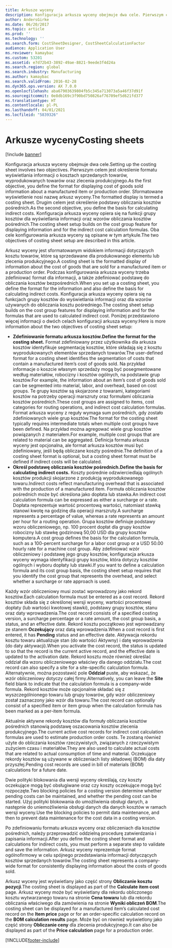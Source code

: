 ```yaml
---
title: Arkusze wyceny
description: Konfiguracja arkusza wyceny obejmuje dwa cele. Pierwszym celem jest określenie formatu wyświetlania informacji o kosztach sprzedanych towarów, wyprodukowanych towarów oraz zlecenia produkcyjnego. Sformatowane wyświetlenie nosi nazwę arkusz wyceny. Drugim celem jest określenie podstawy obliczania kosztów pośrednich. Konfiguracja arkusza wyceny opiera się na funkcji grupy kosztów dla wyświetlania informacji oraz wzorów obliczania kosztów pośrednich. Oba cele konfigurowania arkusza wyceny są opisane w tym artykule.
author: AndersGirke
ms.date: 06/20/2017
ms.topic: article
ms.prod: ''
ms.technology: ''
ms.search.form: CostSheetDesigner, CostSheetCalculationFactor
audience: Application User
ms.reviewer: kamaybac
ms.custom: 53201
ms.assetid: e7d72b43-3892-49ae-8821-9eede3f4d24a
ms.search.region: global
ms.search.industry: Manufacturing
ms.author: kamaybac
ms.search.validFrom: 2016-02-28
ms.dyn365.ops.version: AX 7.0.0
ms.openlocfilehash: aba67903639804fb5c345a713073a5a46f37d91f
ms.sourcegitcommit: 0e8db169c3f90bd750826af76709ef5d621fd377
ms.translationtype: HT
ms.contentlocale: pl-PL
ms.lasthandoff: 04/01/2021
ms.locfileid: "5839326"
---
```

# <a name="costing-sheets"></a><span data-ttu-id="d6124-108">Arkusze wyceny</span><span class="sxs-lookup"><span data-stu-id="d6124-108">Costing sheets</span></span>

[!include [banner](../includes/banner.md)]

<span data-ttu-id="d6124-109">Konfiguracja arkusza wyceny obejmuje dwa cele.</span><span class="sxs-lookup"><span data-stu-id="d6124-109">Setting up the costing sheet involves two objectives.</span></span> <span data-ttu-id="d6124-110">Pierwszym celem jest określenie formatu wyświetlania informacji o kosztach sprzedanych towarów, wyprodukowanych towarów oraz zlecenia produkcyjnego.</span><span class="sxs-lookup"><span data-stu-id="d6124-110">As the first objective, you define the format for displaying cost of goods sold information about a manufactured item or production order.</span></span> <span data-ttu-id="d6124-111">Sformatowane wyświetlenie nosi nazwę arkusz wyceny.</span><span class="sxs-lookup"><span data-stu-id="d6124-111">The formatted display is termed a costing sheet.</span></span> <span data-ttu-id="d6124-112">Drugim celem jest określenie podstawy obliczania kosztów pośrednich.</span><span class="sxs-lookup"><span data-stu-id="d6124-112">As the second objective, you define the basis for calculating indirect costs.</span></span> <span data-ttu-id="d6124-113">Konfiguracja arkusza wyceny opiera się na funkcji grupy kosztów dla wyświetlania informacji oraz wzorów obliczania kosztów pośrednich.</span><span class="sxs-lookup"><span data-stu-id="d6124-113">The costing sheet setup builds on the cost group feature for displaying information and for the indirect cost calculation formulas.</span></span> <span data-ttu-id="d6124-114">Oba cele konfigurowania arkusza wyceny są opisane w tym artykule.</span><span class="sxs-lookup"><span data-stu-id="d6124-114">The two objectives of costing sheet setup are described in this article.</span></span> 

<span data-ttu-id="d6124-115">Arkusz wyceny jest sformatowanym widokiem informacji dotyczących kosztu towarów, które są sprzedawane dla produkowanego elementu lub zlecenia produkcyjnego.</span><span class="sxs-lookup"><span data-stu-id="d6124-115">A costing sheet is the formatted display of information about the cost of goods that are sold for a manufactured item or a production order.</span></span> <span data-ttu-id="d6124-116">Podczas konfigurowania arkusza wyceny trzeba zdefiniować format dla informacji, a także zdefiniować podstawę do obliczania kosztów bezpośrednich.</span><span class="sxs-lookup"><span data-stu-id="d6124-116">When you set up a costing sheet, you define the format for the information and also define the basis for calculating indirect costs.</span></span> <span data-ttu-id="d6124-117">Konfiguracja arkusza wyceny opiera się na funkcjach grupy kosztów do wyświetlania informacji oraz dla wzorów używanych do obliczania kosztu pośredniego.</span><span class="sxs-lookup"><span data-stu-id="d6124-117">The costing sheet setup builds on the cost group features for displaying information and for the formulas that are used to calculated indirect cost.</span></span> <span data-ttu-id="d6124-118">Poniżej przedstawiono więcej informacji o dwóch celach konfiguracji arkusza wyceny:</span><span class="sxs-lookup"><span data-stu-id="d6124-118">Here is more information about the two objectives of costing sheet setup:</span></span>
-   <span data-ttu-id="d6124-119">**Zdefiniowanie formatu arkusza kosztów.**</span><span class="sxs-lookup"><span data-stu-id="d6124-119">**Define the format for the costing sheet.**</span></span> <span data-ttu-id="d6124-120">Format zdefiniowany przez użytkownika dla arkusza kosztów identyfikuje segmentację kosztów, które składają się z kosztu wyprodukowanych elementów sprzedanych towarów.</span><span class="sxs-lookup"><span data-stu-id="d6124-120">The user-defined format for a costing sheet identifies the segmentation of costs that contain a manufactured item’s cost of goods sold.</span></span> <span data-ttu-id="d6124-121">Na przykład informacje o koszcie własnym sprzedaży mogą być posegmentowane według materiałów, robocizny i kosztów ogólnych, na podstawie grup kosztów.</span><span class="sxs-lookup"><span data-stu-id="d6124-121">For example, the information about an item’s cost of goods sold can be segmented into material, labor, and overhead, based on cost groups.</span></span> <span data-ttu-id="d6124-122">Te grupy kosztów są skojarzone z towarami, kategoriami kosztów na potrzeby operacji marszruty oraz formułami obliczania kosztów pośrednich.</span><span class="sxs-lookup"><span data-stu-id="d6124-122">These cost groups are assigned to items, cost categories for routing operations, and indirect cost calculation formulas.</span></span> <span data-ttu-id="d6124-123">Format arkusza wyceny z reguły wymaga sum pośrednich, gdy zostało zdefiniowanych wiele grup kosztów.</span><span class="sxs-lookup"><span data-stu-id="d6124-123">The format for the costing sheet typically requires intermediate totals when multiple cost groups have been defined.</span></span> <span data-ttu-id="d6124-124">Na przykład można agregować wiele grup kosztów powiązanych z materiałem.</span><span class="sxs-lookup"><span data-stu-id="d6124-124">For example, multiple cost groups that are related to material can be aggregated.</span></span> <span data-ttu-id="d6124-125">Definicja formatu arkusza wyceny jest opcjonalna, ale format arkusza kosztów musi być zdefiniowany, jeśli będą obliczane koszty pośrednie.</span><span class="sxs-lookup"><span data-stu-id="d6124-125">The definition of a costing sheet format is optional, but a costing sheet format must be defined if indirect costs will be calculated.</span></span>
-   <span data-ttu-id="d6124-126">**Określ podstawę obliczania kosztów pośrednich.**</span><span class="sxs-lookup"><span data-stu-id="d6124-126">**Define the basis for calculating indirect costs.**</span></span> <span data-ttu-id="d6124-127">Koszty pośrednie odzwierciedlają ogólnych kosztów produkcji skojarzone z produkcją wyprodukowanego towaru.</span><span class="sxs-lookup"><span data-stu-id="d6124-127">Indirect costs reflect manufacturing overhead that is associated with the production of a manufactured item.</span></span> <span data-ttu-id="d6124-128">Formuła obliczania kosztów pośrednich może być określona jako dopłata lub stawka.</span><span class="sxs-lookup"><span data-stu-id="d6124-128">An indirect cost calculation formula can be expressed as either a surcharge or a rate.</span></span> <span data-ttu-id="d6124-129">Dopłata reprezentuje wartość procentową wartości, natomiast stawką stanowi kwotę na godzinę dla operacji marszruty.</span><span class="sxs-lookup"><span data-stu-id="d6124-129">A surcharge represents a percentage of value, whereas a rate represents an amount per hour for a routing operation.</span></span> <span data-ttu-id="d6124-130">Grupa kosztów definiuje podstawy wzoru obliczeniowego, np. 100 procent dopłat dla grupy kosztów robocizny lub stawkę godzinową 50,00 USD dla grupy kosztów komputera.</span><span class="sxs-lookup"><span data-stu-id="d6124-130">A cost group defines the basis for the calculation formula, such as a 100-percent surcharge for a labor cost group or a USD 50.00 hourly rate for a machine cost group.</span></span> <span data-ttu-id="d6124-131">Aby zdefiniować wzór obliczeniowy i podstawę jego grupy kosztów, konfiguracja arkusza wyceny wymaga identyfikacji grupy kosztów, która dotyczy kosztów ogólnych i wyboru dopłaty lub stawki.</span><span class="sxs-lookup"><span data-stu-id="d6124-131">If you want to define a calculation formula and its cost group basis, the costing sheet setup requires that you identify the cost group that represents the overhead, and select whether a surcharge or rate approach is used.</span></span>

<span data-ttu-id="d6124-132">Każdy wzór obliczeniowy musi zostać wprowadzony jako rekord kosztów.</span><span class="sxs-lookup"><span data-stu-id="d6124-132">Each calculation formula must be entered as a cost record.</span></span> <span data-ttu-id="d6124-133">Rekord kosztów składa się z określonej wersji wyceny, wartości procentowej dopłaty (lub wartości kwotowej stawki), podstawy grupy kosztów, stanu oraz daty wprowadzenia.</span><span class="sxs-lookup"><span data-stu-id="d6124-133">The cost record consists of a specified costing version, a surcharge percentage or a rate amount, the cost group basis, a status, and an effective date.</span></span> <span data-ttu-id="d6124-134">Rekord kosztu początkowo jest wprowadzany ze stanem **Oczekujący** oraz datą wprowadzenia.</span><span class="sxs-lookup"><span data-stu-id="d6124-134">When a cost record is first entered, it has **Pending** status and an effective date.</span></span> <span data-ttu-id="d6124-135">Aktywacja rekordu kosztu towaru aktualizuje stan (do wartości Aktywny) i datę wprowadzenia (do daty aktywacji).</span><span class="sxs-lookup"><span data-stu-id="d6124-135">When you activate the cost record, the status is updated to so that the record is the current active record, and the effective date is updated to the activation date.</span></span> <span data-ttu-id="d6124-136">Rekord kosztu może również określać oddział dla wzoru obliczeniowego właściwy dla danego oddziału.</span><span class="sxs-lookup"><span data-stu-id="d6124-136">The cost record can also specify a site for a site-specific calculation formula.</span></span> <span data-ttu-id="d6124-137">Alternatywnie, można pozostawić pole **Oddział** puste, aby wskazać, że wzór obliczeniowy dotyczy całej firmy.</span><span class="sxs-lookup"><span data-stu-id="d6124-137">Alternatively, you can leave the **Site** field blank to indicate that the calculation formula is a company-wide formula.</span></span> <span data-ttu-id="d6124-138">Rekord kosztów może opcjonalnie składać się z wyszczególnionego towaru lub grupy towarów, gdy wzór obliczeniowy został zaznaczony jako wzór dla towaru.</span><span class="sxs-lookup"><span data-stu-id="d6124-138">The cost record can optionally consist of a specified item or item group when the calculation formula has been marked as a per-item formula.</span></span> 

<span data-ttu-id="d6124-139">Aktualnie aktywne rekordy kosztów dla formuły obliczania kosztów pośrednich stanowią podstawę oszacowania kosztów zlecenia produkcyjnego.</span><span class="sxs-lookup"><span data-stu-id="d6124-139">The current active cost records for indirect cost calculation formulas are used to estimate production order costs.</span></span> <span data-ttu-id="d6124-140">Te zostaną również użyte do obliczania kosztów rzeczywistych, związanych z rzeczywistym zużyciem czasu i materiałów.</span><span class="sxs-lookup"><span data-stu-id="d6124-140">They are also used to calculate actual costs that are related to actual consumption of time and material.</span></span> <span data-ttu-id="d6124-141">Oczekujące rekordy kosztów są używane w obliczeniach listy składowej (BOM) dla daty przyszłej.</span><span class="sxs-lookup"><span data-stu-id="d6124-141">Pending cost records are used in bill of materials (BOM) calculations for a future date.</span></span> 

<span data-ttu-id="d6124-142">Dwie polityki blokowania dla wersji wyceny określają, czy koszty oczekujące mogą być obsługiwane oraz czy koszty oczekujące mogą być rozpoczęte.</span><span class="sxs-lookup"><span data-stu-id="d6124-142">Two blocking policies for a costing version determine whether pending costs can be maintained, and whether the pending cost can be started.</span></span> <span data-ttu-id="d6124-143">Użyj polityki blokowania do umożliwienia obsługi danych, a następnie do uniemożliwienia obsługi danych dla danych kosztów w ramach wersji wyceny.</span><span class="sxs-lookup"><span data-stu-id="d6124-143">Use the blocking policies to permit data maintenance, and then to prevent data maintenance for the cost data in a costing version.</span></span> 

<span data-ttu-id="d6124-144">Po zdefiniowaniu formatu arkusza wyceny oraz obliczeniach dla kosztów pośrednich, należy przeprowadzić oddzielną procedurę zatwierdzania i zapisania informacji.</span><span class="sxs-lookup"><span data-stu-id="d6124-144">After you define the costing sheet format and calculations for indirect costs, you must perform a separate step to validate and save the information.</span></span> <span data-ttu-id="d6124-145">Arkusz wyceny reprezentuje format ogólnofirmowy w celu spójnego przedstawiania informacji dotyczących kosztów sprzedanych towarów.</span><span class="sxs-lookup"><span data-stu-id="d6124-145">The costing sheet represents a company-wide format for consistently displaying information about the costs of goods sold.</span></span> 

<span data-ttu-id="d6124-146">Arkusz wyceny jest wyświetlany jako część strony **Obliczanie kosztu pozycji**.</span><span class="sxs-lookup"><span data-stu-id="d6124-146">The costing sheet is displayed as part of the **Calculate item cost** page.</span></span> <span data-ttu-id="d6124-147">Arkusz wyceny może być wyświetlany dla rekordu obliczonego kosztu wytwarzanego towaru na stronie **Cena towaru** lub dla rekordu obliczania właściwego dla zamówienia na stronie **Wyniki obliczeń BOM**.</span><span class="sxs-lookup"><span data-stu-id="d6124-147">The costing sheet can be displayed for a manufactured item’s calculated cost record on the **Item price** page or for an order-specific calculation record on the **BOM calculation results** page.</span></span> <span data-ttu-id="d6124-148">Może być on również wyświetlony jako część strony **Obliczanie ceny** dla zlecenia produkcyjnego.</span><span class="sxs-lookup"><span data-stu-id="d6124-148">It can also be displayed as part of the **Price calculation** page for a production order.</span></span>







[!INCLUDE[footer-include](../../includes/footer-banner.md)]